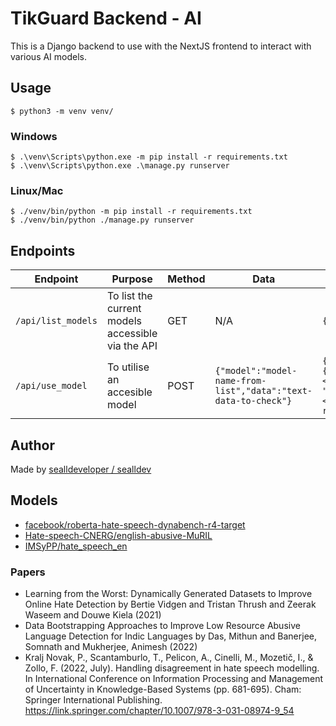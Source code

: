 # TikGuard Backend - AI

This is a Django backend to use with the NextJS frontend to interact with various AI models.

## Usage
```
$ python3 -m venv venv/
```

### Windows
```
$ .\venv\Scripts\python.exe -m pip install -r requirements.txt
$ .\venv\Scripts\python.exe .\manage.py runserver
```

### Linux/Mac
```
$ ./venv/bin/python -m pip install -r requirements.txt
$ ./venv/bin/python ./manage.py runserver
```

## Endpoints

| Endpoint | Purpose | Method | Data | Response |
|----------|---------|--------|------|----------|
| `/api/list_models` | To list the current models accessible via the API | GET | N/A | `{"models":[]}` |
| `/api/use_model` | To utilise an accesible model | POST | `{"model":"model-name-from-list","data":"text-data-to-check"}` | `{"parsed_response": {"ishateful": <bool>}, "raw_response": "<raw model response>"}` |

## Author

Made by [sealldeveloper / sealldev](https://seall.dev)

## Models

- [facebook/roberta-hate-speech-dynabench-r4-target](https://huggingface.co/facebook/roberta-hate-speech-dynabench-r4-target)
- [Hate-speech-CNERG/english-abusive-MuRIL](https://huggingface.co/Hate-speech-CNERG/english-abusive-MuRIL)
- [IMSyPP/hate_speech_en](https://huggingface.co/IMSyPP/hate_speech_en)

### Papers

- Learning from the Worst: Dynamically Generated Datasets to Improve Online Hate Detection by Bertie Vidgen and Tristan Thrush and Zeerak Waseem and Douwe Kiela (2021)
- Data Bootstrapping Approaches to Improve Low Resource Abusive Language Detection for Indic Languages by Das, Mithun and Banerjee, Somnath and Mukherjee, Animesh (2022)
- Kralj Novak, P., Scantamburlo, T., Pelicon, A., Cinelli, M., Mozetič, I., & Zollo, F. (2022, July). Handling disagreement in hate speech modelling. In International Conference on Information Processing and Management of Uncertainty in Knowledge-Based Systems (pp. 681-695). Cham: Springer International Publishing. https://link.springer.com/chapter/10.1007/978-3-031-08974-9_54



